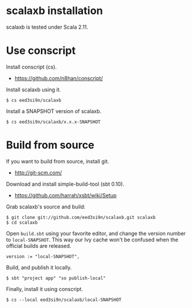 scalaxb installation
====================

scalaxb is tested under Scala 2.11.

Use conscript
=============

Install conscript (cs).

- https://github.com/n8han/conscript/

Install scalaxb using it.

    $ cs eed3si9n/scalaxb

Install a SNAPSHOT version of scalaxb.

    $ cs eed3si9n/scalaxb/x.x.x-SNAPSHOT

Build from source
=================================

If you want to build from source, install git.

- http://git-scm.com/

Download and install simple-build-tool (sbt 0.10).

- https://github.com/harrah/xsbt/wiki/Setup

Grab scalaxb's source and build:

    $ git clone git://github.com/eed3si9n/scalaxb.git scalaxb
    $ cd scalaxb

Open `build.sbt` using your favorite editor, and change the version number to `local-SNAPSHOT`.
This way our Ivy cache won't be confused when the official builds are released.

    version := "local-SNAPSHOT",

Build, and publish it locally.

    $ sbt "project app" "so publish-local"

Finally, install it using conscript.

    $ cs --local eed3si9n/scalaxb/local-SNAPSHOT
